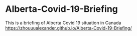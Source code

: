 # Alberta-Covid-19-Briefing
This is a briefing of Alberta Covid 19 situation in Canada
 https://zhouuualexander.github.io/Alberta-Covid-19-Briefing/
